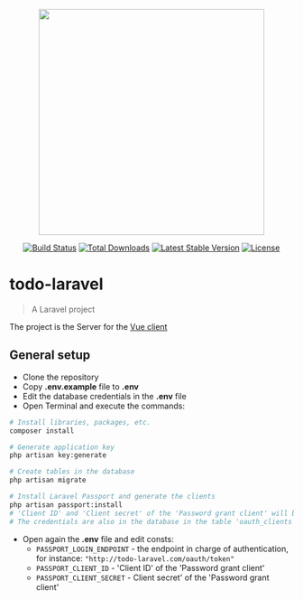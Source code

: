 <p align="center"><a href="https://laravel.com" target="_blank"><img src="https://raw.githubusercontent.com/laravel/art/master/logo-lockup/5%20SVG/2%20CMYK/1%20Full%20Color/laravel-logolockup-cmyk-red.svg" width="400"></a></p>

<p align="center">
<a href="https://travis-ci.org/laravel/framework"><img src="https://travis-ci.org/laravel/framework.svg" alt="Build Status"></a>
<a href="https://packagist.org/packages/laravel/framework"><img src="https://img.shields.io/packagist/dt/laravel/framework" alt="Total Downloads"></a>
<a href="https://packagist.org/packages/laravel/framework"><img src="https://img.shields.io/packagist/v/laravel/framework" alt="Latest Stable Version"></a>
<a href="https://packagist.org/packages/laravel/framework"><img src="https://img.shields.io/packagist/l/laravel/framework" alt="License"></a>
</p>

# todo-laravel

> A Laravel project

The project is the Server for the [Vue client](https://github.com/MikiWojak/todo-vue)

## General setup

- Clone the repository
- Copy __.env.example__ file to __.env__
- Edit the database credentials in the __.env__ file
- Open Terminal and execute the commands:

```bash
# Install libraries, packages, etc.
composer install

# Generate application key
php artisan key:generate

# Create tables in the database
php artisan migrate

# Install Laravel Passport and generate the clients
php artisan passport:install
# 'Client ID' and 'Client secret' of the 'Password grant client' will be used further
# The credentials are also in the database in the table 'oauth_clients'
```

- Open again the __.env__ file and edit consts:
    - `PASSPORT_LOGIN_ENDPOINT` - the endpoint in charge of authentication, for instance: `"http://todo-laravel.com/oauth/token"`
    - `PASSPORT_CLIENT_ID` - 'Client ID' of the 'Password grant client'
    - `PASSPORT_CLIENT_SECRET` - Client secret' of the 'Password grant client'
